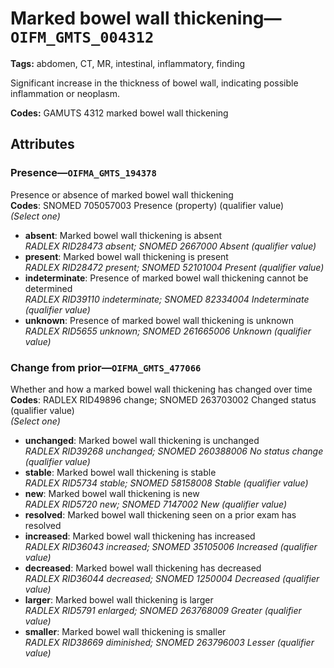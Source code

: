 # Marked bowel wall thickening—`OIFM_GMTS_004312`

**Tags:** abdomen, CT, MR, intestinal, inflammatory, finding

Significant increase in the thickness of bowel wall, indicating possible inflammation or neoplasm.

**Codes:** GAMUTS 4312 marked bowel wall thickening

## Attributes

### Presence—`OIFMA_GMTS_194378`

Presence or absence of marked bowel wall thickening  
**Codes**: SNOMED 705057003 Presence (property) (qualifier value)  
*(Select one)*

- **absent**: Marked bowel wall thickening is absent  
_RADLEX RID28473 absent; SNOMED 2667000 Absent (qualifier value)_
- **present**: Marked bowel wall thickening is present  
_RADLEX RID28472 present; SNOMED 52101004 Present (qualifier value)_
- **indeterminate**: Presence of marked bowel wall thickening cannot be determined  
_RADLEX RID39110 indeterminate; SNOMED 82334004 Indeterminate (qualifier value)_
- **unknown**: Presence of marked bowel wall thickening is unknown  
_RADLEX RID5655 unknown; SNOMED 261665006 Unknown (qualifier value)_

### Change from prior—`OIFMA_GMTS_477066`

Whether and how a marked bowel wall thickening has changed over time  
**Codes**: RADLEX RID49896 change; SNOMED 263703002 Changed status (qualifier value)  
*(Select one)*

- **unchanged**: Marked bowel wall thickening is unchanged  
_RADLEX RID39268 unchanged; SNOMED 260388006 No status change (qualifier value)_
- **stable**: Marked bowel wall thickening is stable  
_RADLEX RID5734 stable; SNOMED 58158008 Stable (qualifier value)_
- **new**: Marked bowel wall thickening is new  
_RADLEX RID5720 new; SNOMED 7147002 New (qualifier value)_
- **resolved**: Marked bowel wall thickening seen on a prior exam has resolved  
- **increased**: Marked bowel wall thickening has increased  
_RADLEX RID36043 increased; SNOMED 35105006 Increased (qualifier value)_
- **decreased**: Marked bowel wall thickening has decreased  
_RADLEX RID36044 decreased; SNOMED 1250004 Decreased (qualifier value)_
- **larger**: Marked bowel wall thickening is larger  
_RADLEX RID5791 enlarged; SNOMED 263768009 Greater (qualifier value)_
- **smaller**: Marked bowel wall thickening is smaller  
_RADLEX RID38669 diminished; SNOMED 263796003 Lesser (qualifier value)_